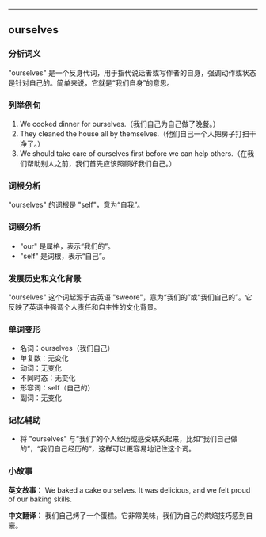 
---------------
## ourselves
### 分析词义
"ourselves" 是一个反身代词，用于指代说话者或写作者的自身，强调动作或状态是针对自己的。简单来说，它就是“我们自身”的意思。

### 列举例句
1. We cooked dinner for ourselves.（我们自己为自己做了晚餐。）
2. They cleaned the house all by themselves.（他们自己一个人把房子打扫干净了。）
3. We should take care of ourselves first before we can help others.（在我们帮助别人之前，我们首先应该照顾好我们自己。）

### 词根分析
"ourselves" 的词根是 "self"，意为“自我”。

### 词缀分析
- "our" 是属格，表示“我们的”。
- "self" 是词根，表示“自己”。

### 发展历史和文化背景
"ourselves" 这个词起源于古英语 "sweore"，意为“我们的”或“我们自己的”。它反映了英语中强调个人责任和自主性的文化背景。

### 单词变形
- 名词：ourselves（我们自己）
- 单复数：无变化
- 动词：无变化
- 不同时态：无变化
- 形容词：self（自己的）
- 副词：无变化

### 记忆辅助
- 将 "ourselves" 与“我们”的个人经历或感受联系起来，比如“我们自己做的”，“我们自己经历的”，这样可以更容易地记住这个词。

### 小故事
**英文故事：**
We baked a cake ourselves. It was delicious, and we felt proud of our baking skills.

**中文翻译：**
我们自己烤了一个蛋糕。它非常美味，我们为自己的烘焙技巧感到自豪。

